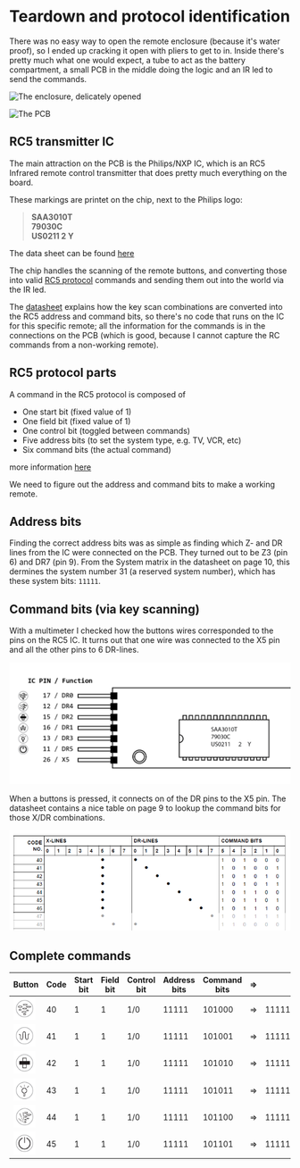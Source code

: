 # Teardown and protocol identification

There was no easy way to open the remote enclosure (because it's water proof), 
so I ended up cracking it open with pliers to get to in. Inside there's 
pretty much what one would expect, a tube to act as the battery compartment, a
small PCB in the middle doing the logic and an IR led to send the commands.

![The enclosure, delicately opened](img/remote-opened.jpg)

![The PCB](img/remote-pcb.jpg)

## RC5 transmitter IC

The main attraction on the PCB is the Philips/NXP IC, which is an RC5 Infrared 
remote control transmitter that does pretty much everything on the board. 

These markings are printet on the chip, next to the Philips logo:

> **SAA3010T**  
> **79030C**  
> **US0211 2 Y**  

The data sheet can be found [here](SAA3010T-datasheet.pdf)

The chip handles the scanning of the remote buttons, and converting those into
valid [RC5 protocol](https://en.wikipedia.org/wiki/RC-5) commands and sending 
them out into the world via the IR led.

The [datasheet](SAA3010T-datasheet.pdf) explains how the key scan combinations
are converted into the RC5 address and command bits, so there's no code that
runs on the IC for this specific remote; all the information for the commands
is in the connections on the PCB (which is good, because I cannot capture the 
RC commands from a non-working remote).

## RC5 protocol parts

A command in the RC5 protocol is composed of 

* One start bit (fixed value of 1)
* One field bit (fixed value of 1)
* One control bit (toggled between commands)
* Five address bits (to set the system type, e.g. TV, VCR, etc)
* Six command bits (the actual command)

more information [here](https://en.wikipedia.org/wiki/RC-5)

We need to figure out the address and command bits to make a working
remote.

## Address bits

Finding the correct address bits was as simple as finding which Z- and 
DR lines from the IC were connected on the PCB. They turned out to be
Z3 (pin 6) and DR7 (pin 9). From the System matrix in the datasheet on
page 10, this dermines the system number 31 (a reserved system number), 
which has these system bits: ```11111```. 

## Command bits (via key scanning)

With a multimeter I checked how the buttons wires corresponded to the pins on the 
RC5 IC. It turns out that one wire was connected to the X5 pin and all the other
pins to 6 DR-lines.

![Pin mapping of the button connector](img/pin-mapping.png)

When a buttons is pressed, it connects on of the DR pins to the X5 pin. The datasheet 
contains a nice table on page 9 to lookup the command bits for those X/DR combinations.

![Excerpt from the Command bits lookup table (data sheet page 9)](img/command-bits.png)

## Complete commands

| Button                                                 | Code | Start bit | Field bit | Control bit | Address bits | Command bits | => | Complete command | 
|--------------------------------------------------------|------|-----------|-----------|-------------|--------------|--------------|:--:|-----------------:|
| <img src="img/button-06.png" width="40" height="40" /> | 40   | 1         | 1         | 1/0         | 11111        | 101000       | => | 11111111101000   |
| <img src="img/button-03.png" width="40" height="40" /> | 41   | 1         | 1         | 1/0         | 11111        | 101001       | => | 11111111101001   |
| <img src="img/button-04.png" width="40" height="40" /> | 42   | 1         | 1         | 1/0         | 11111        | 101010       | => | 11111111101010   |
| <img src="img/button-02.png" width="40" height="40" /> | 43   | 1         | 1         | 1/0         | 11111        | 101011       | => | 11111111101011   |
| <img src="img/button-05.png" width="40" height="40" /> | 44   | 1         | 1         | 1/0         | 11111        | 101100       | => | 11111111101100   |
| <img src="img/button-01.png" width="40" height="40" /> | 45   | 1         | 1         | 1/0         | 11111        | 101101       | => | 11111111101101   |

